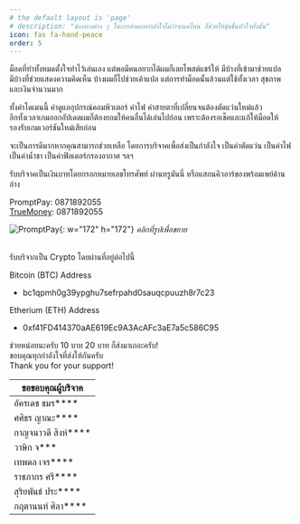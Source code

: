 ```yaml
---
# the default layout is 'page'
# description: "ช่องทางต่าง ๆ ในการส่งมอบกำลังใจไม่ว่าจะแค่ไหน ก็ช่วยให้ชุ่มชื่นหัวใจทั้งนั้น"
icon: fas fa-hand-peace
order: 5
---
```


ม็อดที่ทำทั้งหมดตั้งใจทำไว้เล่นเอง แต่พอมีคนอยากได้ผมก็เลยโพสต์แชร์ให้ มีบ้างที่เข้ามาช่วยแปล <br />
มีบ้างที่ช่วยแสดงความคิดเห็น บ้างผมก็ไปช่วยเค้าแปล แต่การทำม็อดนั้นล้วนแต่ใช้ทั้งเวลา สุขภาพ และเงินจำนวนมาก

ทั้งค่าโดเมนนี้ ค่าดูแลอุปกรณ์คอมพิวเตอร์ ค่าไฟ ค่าสายตาที่เปลี่ยนจนต้องตัดแว่นใหม่แล้ว <br />
อีกทั้งเวลาเกมออกอัปเดตผมก็ต้องยอมให้คนอื่นได้เล่นไปก่อน เพราะต้องรอเช็คและแก้ให้ม็อดให้รองรับเกมเวอร์ชันใหม่เสียก่อน

จะเป็นการดีมากหากคุณสามารถช่วยเหลือ โดยการบริจาคเพื่อส่งเป็นกำลังใจ เป็นค่าตัดแว่น เป็นค่าไฟ เป็นค่าน้ำชา เป็นค่าฟิลเตอร์กรองอากาศ ฯลฯ

รับบริจาคเป็นเงินบาทโดยกรอกหมายเลขโทรศัพท์ ผ่านทรูมันนี่ หรือแสกนคิวอาร์ของพร้อมเพย์ด้านล่าง

PromptPay: 0871892055 <br />
[TrueMoney](https://tmn.app.link/4Z175xg9BMb): 0871892055

![PromptPay](https://assets.naruebet.dev/img/PromptPay-14.webp){: w="172" h="172"}
_คลิกที่รูปเพื่อขยาย_

<br />
รับบริจากเป็น Crypto โดยผ่านที่อยู่ต่อไปนี้ <br />

Bitcoin (BTC) Address

- bc1qpmh0g39ypghu7sefrpahd0sauqcpuuzh8r7c23

Etherium (ETH) Address

- 0xf41FD414370aAE619Ec9A3AcAFc3aE7a5c586C95

ช่วยหน่อยนะครับ 10 บาท 20 บาท ก็ส่งมาเถอะครับ! <br />
ขอบคุณทุกกำลังใจที่ส่งให้กันครับ <br />
Thank you for your support!

| ขอขอบคุณผู้บริจาค      |
| ---------------------- |
| อัครเดช ชมร\*\*\*\*    |
| ศศิธร ญาณะ\*\*\*\*     |
| กาญจนาวดี สิงห์\*\*\*\* |
| วาษิก จ\*\*\* |
| เทพดล เจร\*\*\*\* |
| ราชภากร ศรี\*\*\*\* |
| สุริยพันธ์ ประ\*\*\*\* |
| กฤตานนท์ ศิลา\*\*\*\* |
